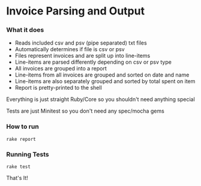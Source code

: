 # Invoice Parsing and Output

### What it does

* Reads included csv and psv (pipe separated) txt files
* Automatically determines if file is csv or psv
* Files represent invoices and are split up into line-items
* Line-items are parsed differently depending on csv or psv type
* All invoices are grouped into a report
* Line-items from all invoices are grouped and sorted on date and name
* Line-items are also separately grouped and sorted by total spent on item
* Report is pretty-printed to the shell

Everything is just straight Ruby/Core so you shouldn't need anything special

Tests are just Minitest so you don't need any spec/mocha gems

### How to run

```
rake report
```

### Running Tests

```
rake test
```

That's It!